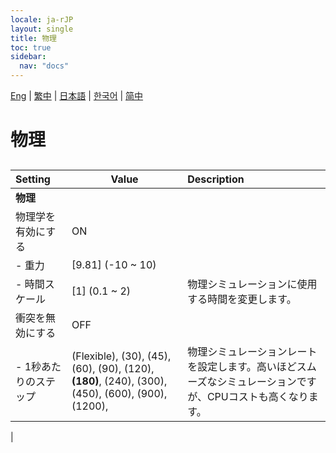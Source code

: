 ```yaml
---
locale: ja-rJP
layout: single
title: 物理
toc: true
sidebar:
  nav: "docs"
---
```

[Eng](/dancexr/menu/2025.4/system/physics) | [繁中](/tw/dancexr/menu/2025.4/system/physics) | [日本語](/jp/dancexr/menu/2025.4/system/physics) | [한국어](/kr/dancexr/menu/2025.4/system/physics) | [简中](/zh/dancexr/menu/2025.4/system/physics)

# 物理

## 

| Setting | Value | Description |
| :--- | --- | :--- |
|**物理** | | 
| 物理学を有効にする | ON | 
|- 重力 | [9.81] (-10 ~ 10) | 
|- 時間スケール | [1] (0.1 ~ 2) | 物理シミュレーションに使用する時間を変更します。
| 衝突を無効にする | OFF | 
|- 1秒あたりのステップ | (Flexible), (30), (45), (60), (90), (120), **(180)**, (240), (300), (450), (600), (900), (1200),  | 物理シミュレーションレートを設定します。高いほどスムーズなシミュレーションですが、CPUコストも高くなります。
|
